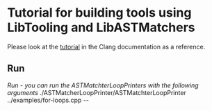 Tutorial for building tools using LibTooling and LibASTMatchers
=============================

Please look at the
[tutorial](http://clang.llvm.org/docs/LibASTMatchersTutorial.html)
in the Clang documentation as a reference.

## Run

*Run - you can run the ASTMatchterLoopPrinters with the following arguments*
	./ASTMatcherLoopPrinter/ASTMatchterLoopPrinter ../examples/for-loops.cpp --

